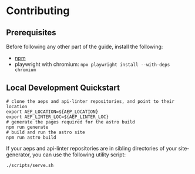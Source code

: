 # Contributing

## Prerequisites

Before following any other part of the guide, install the following:

- [npm](https://www.npmjs.com/)
- playwright with chromium: `npx playwright install --with-deps chromium`

## Local Development Quickstart

```
# clone the aeps and api-linter repositories, and point to their location
export AEP_LOCATION=${AEP_LOCATION}
export AEP_LINTER_LOC=${AEP_LINTER_LOC}
# generate the pages required for the astro build
npm run generate
# build and run the astro site
npm run astro build
```

If your aeps and api-linter repositories are in sibling directories of your
site-generator, you can use the following utility script:

```bash
./scripts/serve.sh
```